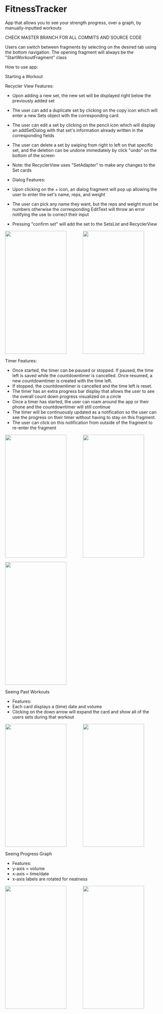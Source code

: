# FitnessTracker
App that allows you to see your strength progress, over a graph, by manually-inputted workouts

CHECK MASTER BRANCH FOR ALL COMMITS AND SOURCE CODE

Users can switch between fragments by selecting on the desired tab using the bottom navigation. The opening fragment will always be the "StartWorkoutFragment" class

How to use app:

Starting a Workout

Recycler View Features:
 * Upon adding a new set, the new set will be displayed right below the previously added set
 * The user can add a duplicate set by clicking on the copy icon which will enter a new Sets object with the corresponding card
 * The user can edit a set by clicking on the pencil icon which will display an addSetDialog with that set's information already written in the corresponding fields
 * The user can delete a set by swiping from right to left on that specific set, and the deletion can be undone immediately by click "undo" on the bottom of the screen
 * Note: the RecyclerView uses "SetAdapter" to make any changes to the Set cards
 
 * Dialog Features:
 * Upon clicking on the + icon, an dialog fragment will pop up allowing the user to enter the set's name, reps, and weight
 * The user can pick any name they want, but the reps and weight must be numbers otherwise the corresponding EditText will throw an error notifying the use to correct their input
 * Pressing "confirm set" will add the set to the SetsList and RecyclerView

<img align="left" src="https://user-images.githubusercontent.com/86983871/143132687-1662deaf-8a67-4674-aa51-68b47b4d4d18.png" width="200" height="400" />
<p align="center">
  <img src="https://user-images.githubusercontent.com/86983871/143133658-d5aaf9c5-bf2a-42f6-acf5-3a8b24dbbfbe.png" width="200" height="400" />
</p>

Timer Features:
 * Once started, the timer can be paused or stopped. If paused, the time left is saved while the countdowntimer is cancelled. Once resumed, a new countdowntimer is created with the time left.
 * If stopped, the countdowntimer is cancelled and the time left is reset.
 * The timer has an extra progress bar display that allows the user to see the overall count down progress visualized on a circle
 * Once a timer has started, the user can roam around the app or their phone and the countdowntimer will still continue
 * The timer will be continuously updated as a notification so the user can see the progress on their timer without having to stay on this fragment.
 * The user can click on this notification from outside of the fragment to re-enter the fragment

<img align="left" src="https://user-images.githubusercontent.com/86983871/143134273-b9bbbbf3-049b-4d1f-aeda-0bc58fe152d0.png" width="200" height="400" />
<p align="center">
  <img src="https://user-images.githubusercontent.com/86983871/143134282-e4faac97-2768-4e68-8eb9-2de9939e38be.png" width="200" height="400" />
</p>
<img src="https://user-images.githubusercontent.com/86983871/143134464-05e472e3-3978-4fa2-8b17-df14c629f055.png" width="200" height="400" />


Seeing Past Workouts
* Features:
 * Each card displays a (time) date and volume
 * Clicking on the down arrow will expand the card and show all of the users sets during that workout

<img align="left" src="https://user-images.githubusercontent.com/86983871/143134641-7f575e74-2224-435b-83d4-0310ae1ec0be.png" width="200" height="400" />
<p align="center">
  <img src="https://user-images.githubusercontent.com/86983871/143134647-331bf2d9-5e42-48dd-a71e-13574c8ec7d0.png" width="200" height="400" />
</p>

Seeing Progress Graph
 * Features:
 * y-axis = volume
 * x-axis = time/date
 * x-axis labels are rotated for neatness

<img align="left" src="https://user-images.githubusercontent.com/86983871/143134822-a5af8607-9d61-4b3f-ab76-754e64d7d676.png" width="200" height="400" />
<p align="center">
  <img src="https://user-images.githubusercontent.com/86983871/143134823-e003f709-fd96-4410-88e4-40120dd42af4.png" width="200" height="400" />
</p>


